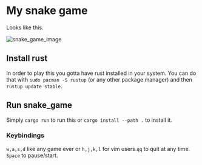 # My snake game

Looks like this.

![snake_game_image](https://raw.github.com/KostasKyriakou/snake_game/master/snake_game.jpg)

## Install rust
In order to play this you gotta have rust installed in your system.
You can do that with `sudo pacman -S rustup` (or any other package manager) and
then `rustup update stable`.

## Run snake_game
Simply `cargo run` to run this or `cargo install --path .` to install it.

### Keybindings
`w,a,s,d` like any game ever or `h,j,k,l` for vim users.`qq` to quit at any time.
`Space` to pause/start.
